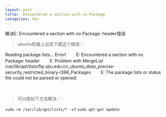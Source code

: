 ```yaml
---
layout: post
title:  Encountered a section with no Package
categories: tec
---
```


解决E: Encountered a section with no Package: header错误



> ubuntu机器上出现下面这个错误：

   Reading package lists... Error!
　　E: Encountered a section with no Package: header
　　E: Problem with MergeList /var/lib/apt/lists/ftp.sjtu.edu.cn_ubuntu_dists_precise-security_restricted_binary-i386_Packages
　　E: The package lists or status file could not be parsed or opened.

　　

> 可以按如下方法解决：

 `sudo rm /var/lib/apt/lists/* -vf`
 `sudo apt-get update`　   

    